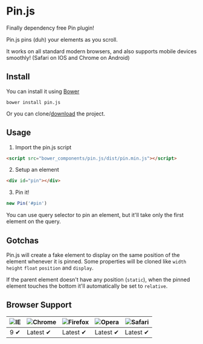 # Pin.js

Finally dependency free Pin plugin!

Pin.js pins (duh) your elements as you scroll.

It works on all standard modern browsers, and also supports mobile devices smoothly! (Safari on IOS and Chrome on Android)

## Install

You can install it using [Bower](http://bower.io/)

```
bower install pin.js
```

Or you can clone/[download](https://github.com/mauriciosoares/pin.js/archive/master.zip) the project.

## Usage

1. Import the pin.js script

```html
<script src="bower_components/pin.js/dist/pin.min.js"></script>
```

2. Setup an element

```html
<div id="pin"></div>
```

3. Pin it!

```js
new Pin('#pin')
```

You can use query selector to pin an element, but it'll take only the first element on the query.

## Gotchas

Pin.js will create a fake element to display on the same position of the element whenever it is pinned. Some properties will be cloned like `width` `height` `float` `position` and `display`.

If the parent element doesn't have any position (`static`), when the pinned element touches the bottom it'll automatically be set to `relative`.

## Browser Support

![IE](https://cloud.githubusercontent.com/assets/398893/3528325/20373e76-078e-11e4-8e3a-1cb86cf506f0.png) | ![Chrome](https://cloud.githubusercontent.com/assets/398893/3528328/23bc7bc4-078e-11e4-8752-ba2809bf5cce.png) | ![Firefox](https://cloud.githubusercontent.com/assets/398893/3528329/26283ab0-078e-11e4-84d4-db2cf1009953.png) | ![Opera](https://cloud.githubusercontent.com/assets/398893/3528330/27ec9fa8-078e-11e4-95cb-709fd11dac16.png) | ![Safari](https://cloud.githubusercontent.com/assets/398893/3528331/29df8618-078e-11e4-8e3e-ed8ac738693f.png)
--- | --- | --- | --- | --- |
<center>9 ✔</center> | Latest ✔ | Latest ✔ | Latest ✔ | Latest ✔ |
